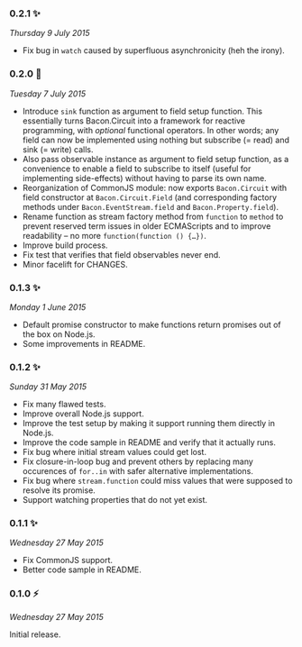 ### 0.2.1 :sparkles:
_Thursday 9 July 2015_

* Fix bug in `watch` caused by superfluous asynchronicity (heh the irony).


### 0.2.0 :dizzy:
_Tuesday 7 July 2015_

* Introduce `sink` function as argument to field setup function. This essentially turns Bacon.Circuit into a framework for reactive programming, with *optional* functional operators. In other words; any field can now be implemented using nothing but subscribe (= read) and sink (= write) calls.
* Also pass observable instance as argument to field setup function, as a convenience to enable a field to subscribe to itself (useful for implementing side-effects) without having to parse its own name.
* Reorganization of CommonJS module: now exports `Bacon.Circuit` with field constructor at `Bacon.Circuit.Field` (and corresponding factory methods under `Bacon.EventStream.field` and `Bacon.Property.field`).
* Rename function as stream factory method from `function` to `method` to prevent reserved term issues in older ECMAScripts and to improve readability – no more `function(function () {…})`.
* Improve build process.
* Fix test that verifies that field observables never end.
* Minor facelift for CHANGES.


### 0.1.3 :sparkles:
_Monday 1 June 2015_

* Default promise constructor to make functions return promises out of the box on Node.js.
* Some improvements in README.


### 0.1.2 :sparkles:
_Sunday 31 May 2015_

* Fix many flawed tests.
* Improve overall Node.js support.
* Improve the test setup by making it support running them directly in Node.js.
* Improve the code sample in README and verify that it actually runs.
* Fix bug where initial stream values could get lost.
* Fix closure-in-loop bug and prevent others by replacing many occurences of `for..in` with safer alternative implementations.
* Fix bug where `stream.function` could miss values that were supposed to resolve its promise.
* Support watching properties that do not yet exist.


### 0.1.1 :sparkles:
_Wednesday 27 May 2015_

* Fix CommonJS support.
* Better code sample in README.


### 0.1.0 :zap:
_Wednesday 27 May 2015_

Initial release.
